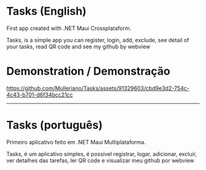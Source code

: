 # Tasks (English)
First app created with .NET Maui Crossplataform.

Tasks, is a simple app you can register, login, add, exclude, see detail of your tasks, read QR code and see my github by webview

# Demonstration / Demonstração

https://github.com/Mulleriano/Tasks/assets/91329603/cbd9e3d2-754c-4c43-b701-d6f34bcc21cc

------------------------------------------------------------------------------------------

# Tasks (português)
Primeiro aplicativo feito em .NET Maui Multiplataforma.

Tasks, é um aplicativo simples, é possível registrar, logar, adicionar, excluir, ver detalhes das tarefas, ler QR code e visualizar meu github por webview
